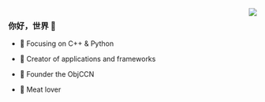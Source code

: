 <img align="right" src="https://github-readme-stats.vercel.app/api?username=RicardaY&show_icons=true&icon_color=CE1D2D&text_color=718096&bg_color=ffffff&hide_title=true" />  

### 你好，世界 👋  

- :orange_book: Focusing on C++ & Python  

- :hammer: Creator of applications and frameworks  

- :ram: Founder the ObjCCN  

- :meat_on_bone: Meat lover  
